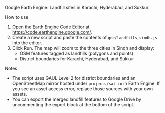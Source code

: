 Google Earth Engine: Landfill sites in Karachi, Hyderabad, and Sukkur

How to use

1. Open the Earth Engine Code Editor at https://code.earthengine.google.com/.
2. Create a new script and paste the contents of `gee/landfills_sindh.js` into the editor.
3. Click Run. The map will zoom to the three cities in Sindh and display:
   - OSM features tagged as landfills (polygons and points)
   - District boundaries for Karachi, Hyderabad, and Sukkur

Notes

- The script uses GAUL Level 2 for district boundaries and an OpenStreetMap mirror hosted under `projects/sat-io` in Earth Engine. If you see an asset access error, replace those sources with your own assets.
- You can export the merged landfill features to Google Drive by uncommenting the export block at the bottom of the script.
